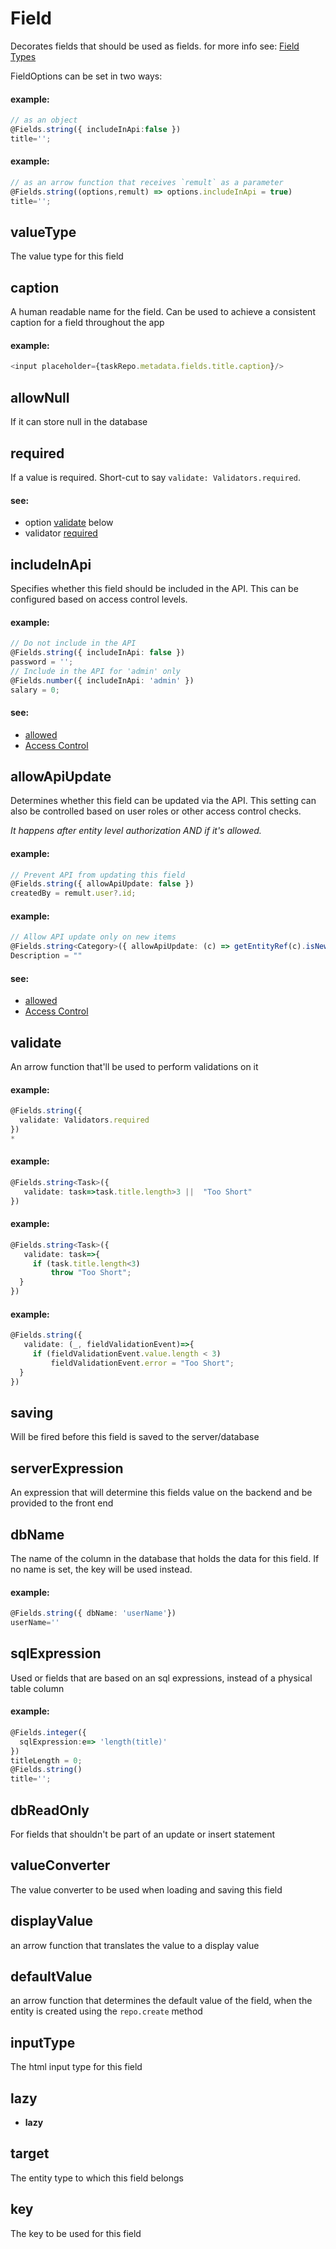 # Field
Decorates fields that should be used as fields.
for more info see: [Field Types](https://remult.dev/docs/field-types.html)

FieldOptions can be set in two ways:


#### example:
```ts
// as an object
@Fields.string({ includeInApi:false })
title='';
```


#### example:
```ts
// as an arrow function that receives `remult` as a parameter
@Fields.string((options,remult) => options.includeInApi = true)
title='';
```
## valueType
The value type for this field
## caption
A human readable name for the field. Can be used to achieve a consistent caption for a field throughout the app


#### example:
```ts
<input placeholder={taskRepo.metadata.fields.title.caption}/>
```
## allowNull
If it can store null in the database
## required
If a value is required. Short-cut to say `validate: Validators.required`.


#### see:
 - option [validate](https://remult.dev/docs/ref_field#validate) below
 - validator [required](https://remult.dev/docs/ref_validators#required)

## includeInApi
Specifies whether this field should be included in the API. This can be configured
based on access control levels.


#### example:
```ts
// Do not include in the API
@Fields.string({ includeInApi: false })
password = '';
// Include in the API for 'admin' only
@Fields.number({ includeInApi: 'admin' })
salary = 0;
```


#### see:
 - [allowed](https://remult.dev/docs/allowed.html)
 - [Access Control](https://remult.dev/docs/access-control)

## allowApiUpdate
Determines whether this field can be updated via the API. This setting can also
be controlled based on user roles or other access control checks.

_It happens after entity level authorization AND if it's allowed._


#### example:
```ts
// Prevent API from updating this field
@Fields.string({ allowApiUpdate: false })
createdBy = remult.user?.id;
```


#### example:
```ts
// Allow API update only on new items
@Fields.string<Category>({ allowApiUpdate: (c) => getEntityRef(c).isNew() })
Description = ""
```


#### see:
 - [allowed](https://remult.dev/docs/allowed.html)
 - [Access Control](https://remult.dev/docs/access-control)

## validate
An arrow function that'll be used to perform validations on it


#### example:
```ts
@Fields.string({
  validate: Validators.required
})
*
```


#### example:
```ts
@Fields.string<Task>({
   validate: task=>task.title.length>3 ||  "Too Short"
})
```


#### example:
```ts
@Fields.string<Task>({
   validate: task=>{
     if (task.title.length<3)
         throw "Too Short";
  }
})
```


#### example:
```ts
@Fields.string({
   validate: (_, fieldValidationEvent)=>{
     if (fieldValidationEvent.value.length < 3)
         fieldValidationEvent.error = "Too Short";
  }
})
```
## saving
Will be fired before this field is saved to the server/database
## serverExpression
An expression that will determine this fields value on the backend and be provided to the front end
## dbName
The name of the column in the database that holds the data for this field. If no name is set, the key will be used instead.


#### example:
```ts
@Fields.string({ dbName: 'userName'})
userName=''
```
## sqlExpression
Used or fields that are based on an sql expressions, instead of a physical table column


#### example:
```ts
@Fields.integer({
  sqlExpression:e=> 'length(title)'
})
titleLength = 0;
@Fields.string()
title='';
```
## dbReadOnly
For fields that shouldn't be part of an update or insert statement
## valueConverter
The value converter to be used when loading and saving this field
## displayValue
an arrow function that translates the value to a display value
## defaultValue
an arrow function that determines the default value of the field, when the entity is created using the `repo.create` method
## inputType
The html input type for this field
## lazy
* **lazy**
## target
The entity type to which this field belongs
## key
The key to be used for this field
